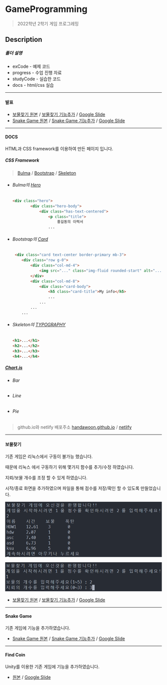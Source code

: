 # GameProgramming

> 2022학년 2학기 게임 프로그레밍

## Description
##### 폴더 설명
* exCode - 예제 코드
* progress - 수업 진행 자료
* studyCode - 실습한 코드
* docs - html/css 실습
-------


#### 발표
- [보물찾기 원본](https://github.com/HanDaWoon/GameP-2022/blob/master/studyCode/org8_7_1.cpp) / [보물찾기 기능추가](https://github.com/HanDaWoon/GameP-2022/blob/master/studyCode/tr8_7_1_utf8.c) / [Google Slide](https://docs.google.com/presentation/d/1h3wNfcy48Jh8Rp-TKfeJPTBJ142Gzw1PY9V4cztL5R4/edit?usp=sharing)
- [Snake Game 원본](https://github.com/Pleiterson/snake-game-javascript) / [Snake Game 기능추가](https://github.com/HanDaWoon/snake-game-javascript) / [Google Slide](https://docs.google.com/presentation/d/15WtkpIcei3S87fdEKsJh83l-jf4OpYmV6tA66FWa-eo/edit?usp=sharing)

-------
#### DOCS
HTML과 CSS framework를 이용하여 만든 페이지 입니다.
##### CSS Framework
> [Bulma](https://bulma.io/) / [Bootstrap](https://getbootstrap.com/) / [Skeleton](http://getskeleton.com/)

  * ###### Bulma의 [Hero](https://bulma.io/documentation/layout/hero/)
    ``` html
    <div class="hero">
            <div class="hero-body">
                <div class="has-text-centered">
                    <p class="title">
                        홍길동의 이력서
                    ...
    ``` 
  * ###### Bootstrap의 [Card](https://getbootstrap.com/docs/5.2/components/card/#horizontal)
    ``` html
     <div class="card text-center border-primary mb-3">
        <div class="row g-0">
            <div class="col-md-4">
                <img src="..." class="img-fluid rounded-start" alt="..." />
            </div>
            <div class="col-md-8">
                <div class="card-body">
                    <h5 class="card-title">My info</h5>
                    ...
                ...
            ...
        ...
    ``` 
  * ###### Skeleton의 [TYPOGRAPHY](http://getskeleton.com/#typography)
    ``` html
    <h1>...</h1>
    <h2>...</h2>
    <h3>...</h3>
    <h4>...</h4>
    ``` 
##### [Chart.js](https://www.chartjs.org/)
  * ###### Bar
  * ###### Line
  * ###### Pie 
>github.io와 netlify 배포주소
>[handawoon.github.io](https://handawoon.github.io/GameP-2022/) / [netlify](https://10-28.netlify.app/) 
    
-------

#### 보물찾기
기존 게임은 리눅스에서 구동이 불가능 했습니다.

때문에 리눅스 에서 구동하기 위해 몇가지 함수를 추가/수정 하였습니다.

지뢰/보물 개수를 조정 할 수 있게 하였습니다.

시작/종료 화면을 추가하였으며 파일을 통해 점수를 저장/확인 할 수 있도록 만들었습니다.

<p align="center"><img src="./asset/cGame1.png" title="보물찾기"></p>
<p align="center"><img src="./asset/cGame2.png" title="보물찾기"></p>

- [보물찾기 원본](https://github.com/HanDaWoon/GameP-2022/blob/master/studyCode/org8_7_1.cpp) / [보물찾기 기능추가](https://github.com/HanDaWoon/GameP-2022/blob/master/studyCode/tr8_7_1_utf8.c) / [Google Slide](https://docs.google.com/presentation/d/1h3wNfcy48Jh8Rp-TKfeJPTBJ142Gzw1PY9V4cztL5R4/edit?usp=sharing)

-------

#### Snake Game
기존 게임에 기능을 추가하였습니다.
- [Snake Game 원본](https://github.com/Pleiterson/snake-game-javascript) / [Snake Game 기능추가](https://github.com/HanDaWoon/snake-game-javascript) / [Google Slide](https://docs.google.com/presentation/d/15WtkpIcei3S87fdEKsJh83l-jf4OpYmV6tA66FWa-eo/edit?usp=sharing)

-------

#### Find Coin
Unity를 이용한 기존 게임에 기능을 추가하였습니다.
- [원본](https://assetstore.unity.com/packages/3d/characters/eazy-camera-102275) /  [Google Slide](https://docs.google.com/presentation/d/1JcKJCU2uB9YWfynKRXF15ZwqXLHUrL4dj0sQubibXN0/edit?usp=sharing)
